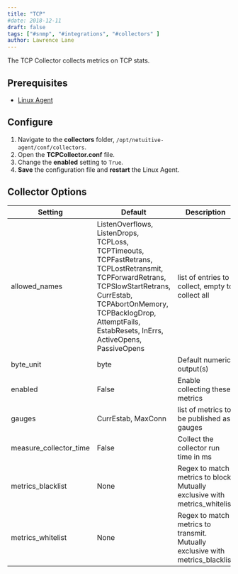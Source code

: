 ```yaml
---
title: "TCP"
#date: 2018-12-11
draft: false
tags: ["#snmp", "#integrations", "#collectors" ]
author: Lawrence Lane
---
```


The TCP Collector collects metrics on TCP stats.



## Prerequisites

- [Linux Agent][1]

## Configure

1. Navigate to the **collectors** folder, `/opt/netuitive-agent/conf/collectors`.
2. Open the **TCPCollector.conf** file.
3. Change the **enabled** setting to `True`.
6. **Save** the configuration file and **restart** the Linux Agent.

## Collector Options

| Setting                | Default                                                                                                                                                                                                                                  | Description                                                                   | Type     |
|------------------------|------------------------------------------------------------------------------------------------------------------------------------------------------------------------------------------------------------------------------------------|-------------------------------------------------------------------------------|----------|
| allowed_names          | ListenOverflows, ListenDrops, TCPLoss, TCPTimeouts, TCPFastRetrans, TCPLostRetransmit, TCPForwardRetrans, TCPSlowStartRetrans, CurrEstab, TCPAbortOnMemory, TCPBacklogDrop, AttemptFails, EstabResets, InErrs, ActiveOpens, PassiveOpens | list of entries to collect, empty to collect all                              | str      |
| byte_unit              | byte                                                                                                                                                                                                                                     | Default numeric output(s)                                                     | str      |
| enabled                | False                                                                                                                                                                                                                                    | Enable collecting these metrics                                               | bool     |
| gauges                 | CurrEstab, MaxConn                                                                                                                                                                                                                       | list of metrics to be published as gauges                                     | str      |
| measure_collector_time | False                                                                                                                                                                                                                                    | Collect the collector run time in ms                                          | bool     |
| metrics_blacklist      | None                                                                                                                                                                                                                                     | Regex to match metrics to block. Mutually exclusive with metrics_whitelist    | NoneType |
| metrics_whitelist      | None                                                                                                                                                                                                                                     | Regex to match metrics to transmit. Mutually exclusive with metrics_blacklist | NoneType |

[1]: /integrations/agents/linux-agent
